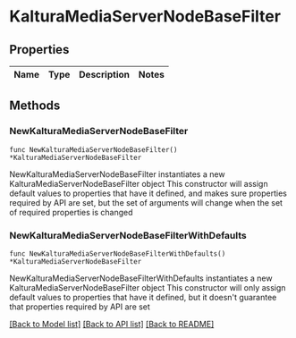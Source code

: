 # KalturaMediaServerNodeBaseFilter

## Properties

Name | Type | Description | Notes
------------ | ------------- | ------------- | -------------

## Methods

### NewKalturaMediaServerNodeBaseFilter

`func NewKalturaMediaServerNodeBaseFilter() *KalturaMediaServerNodeBaseFilter`

NewKalturaMediaServerNodeBaseFilter instantiates a new KalturaMediaServerNodeBaseFilter object
This constructor will assign default values to properties that have it defined,
and makes sure properties required by API are set, but the set of arguments
will change when the set of required properties is changed

### NewKalturaMediaServerNodeBaseFilterWithDefaults

`func NewKalturaMediaServerNodeBaseFilterWithDefaults() *KalturaMediaServerNodeBaseFilter`

NewKalturaMediaServerNodeBaseFilterWithDefaults instantiates a new KalturaMediaServerNodeBaseFilter object
This constructor will only assign default values to properties that have it defined,
but it doesn't guarantee that properties required by API are set


[[Back to Model list]](../README.md#documentation-for-models) [[Back to API list]](../README.md#documentation-for-api-endpoints) [[Back to README]](../README.md)


